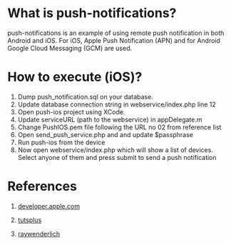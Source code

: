 # What is push-notifications?
push-notifications is an example of using remote push notification in both Android and iOS. For iOS, Apple Push Notification (APN) and for Android Google Cloud Messaging (GCM) are used.


# How to execute (iOS)?
1. Dump push_notification.sql on your database.
2. Update database connection string in webservice/index.php line 12
3. Open push-ios project using XCode.
4. Update serviceURL (path to the webservice) in appDelegate.m
5. Change PushIOS.pem file following the URL no 02 from reference list
6. Open send_push_service.php and and update $passphrase
7. Run push-ios from the device
7. Now open webservice/index.php which will show a list of devices. Select anyone of them and press submit to send a push notification

# References
1. [developer.apple.com](https://developer.apple.com/library/ios/documentation/IDEs/Conceptual/AppDistributionGuide/ConfiguringPushNotifications/ConfiguringPushNotifications.html)

2. [tutsplus](http://code.tutsplus.com/tutorials/setting-up-push-notifications-on-ios--cms-21925)

3. [raywenderlich](http://www.raywenderlich.com/32960/apple-push-notification-services-in-ios-6-tutorial-part-1)